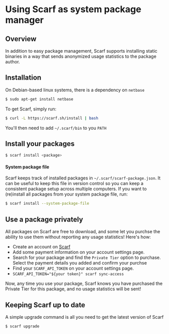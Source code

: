 # Using Scarf as system package manager

## Overview

In addition to easy package management, Scarf supports installing
static binaries in a way that sends anonymized usage statistics to the package
author.

## Installation

On Debian-based linux systems, there is a dependency on `netbase`

```bash
$ sudo apt-get install netbase
```

To get Scarf, simply run:

```bash
$ curl -L https://scarf.sh/install | bash
```

You'll then need to add `~/.scarf/bin` to you `PATH`

## Install your packages

```bash
$ scarf install <package>
```

#### System package file

Scarf keeps track of installed packages in `~/.scarf/scarf-package.json`. It can
be useful to keep this file in version control so you can keep a consistent
package setup across multiple computers. If you want to (re)install all packages
from your system package file, run:

```bash
$ scarf install --system-package-file
```

## Use a package privately

All packages on Scarf are free to download, and some let you purchse the ability
to use them without reporting any usage statistics! Here's how:

- Create an account on [Scarf](https://scarf.sh)
- Add some payment information on your account settings page.
- Search for your package and find the `Private Tier` option to purchase. Select
  the payment details you added and confirm your purchse
- Find your `SCARF_API_TOKEN` on your account settings page.
- `SCARF_API_TOKEN="${your token}" scarf sync-access`

Now, any time you use your package, Scarf knows you have purchased the Private
Tier for this package, and no usage statistics will be sent!

## Keeping Scarf up to date

A simple upgrade command is all you need to get the latest version of Scarf

```bash
$ scarf upgrade
```
